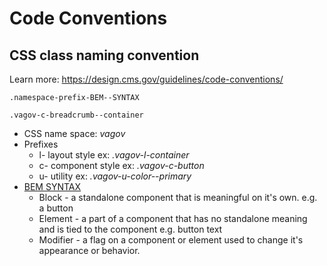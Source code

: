 # Code Conventions
## CSS class naming convention
Learn more: https://design.cms.gov/guidelines/code-conventions/
```
.namespace-prefix-BEM--SYNTAX
```

```
.vagov-c-breadcrumb--container
```


* CSS name space: *vagov*
* Prefixes
  * l- layout style ex: *.vagov-l-container*
  * c- component style ex: *.vagov-c-button*
  * u- utility ex: *.vagov-u-color--primary*
* [BEM SYNTAX](http://getbem.com/introduction/)
  * Block - a standalone component that is meaningful on it's own. e.g. a button
  * Element - a part of a component that has no standalone meaning and is tied to the component e.g. button text
  * Modifier - a flag on a component or element used to change it's appearance or behavior.